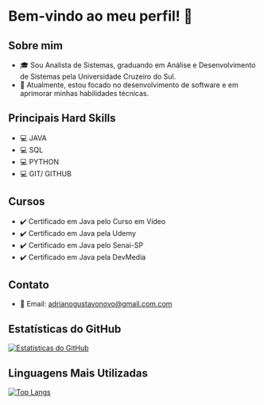 # Bem-vindo ao meu perfil! 👋

## Sobre mim
- 🎓 Sou Analista de Sistemas, graduando em Análise e Desenvolvimento de Sistemas pela Universidade Cruzeiro do Sul.
- 💼 Atualmente, estou focado no desenvolvimento de software e em aprimorar minhas habilidades técnicas.

## Principais Hard Skills
- 💻 JAVA
- 💻 SQL
- 💻 PYTHON
- 💻 GIT/ GITHUB

## Cursos
- ✔️ Certificado em Java pelo Curso em Vídeo
- ✔️ Certificado em Java pela Udemy
- ✔️ Certificado em Java pelo Senai-SP
- ✔️ Certificado em Java pela DevMedia

## Contato
- 📧 Email: [adrianogustavonovo@gmail.com.com](mailto:adrianogustavonovo@gmail.com)

## Estatísticas do GitHub
[![Estatísticas do GitHub](https://github-readme-stats.vercel.app/api?username=AdrianoGSM&show_icons=true&theme=radical)](https://github.com/AdrianoGSM)

## Linguagens Mais Utilizadas
[![Top Langs](https://github-readme-stats.vercel.app/api/top-langs/?username=AdrianoGSM&layout=compact&theme=radical)](https://github.com/AdrianoGSM)
